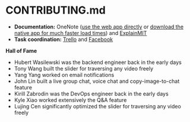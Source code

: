 # CONTRIBUTING.md
- **Documentation:** OneNote ([use the web app directly](https://1drv.ms/u/s!Aq-kqfQKPQB-hapzHNlOWvL7hVfH_Q?e=bQd1CQ) or [download the native app for much faster load times](https://www.onenote.com/download))
and [ExplainMIT](https://explain.mit.edu/vzAnPh3xFS1xCjt1aQo3/questions/)
- **Task coordination:** [Trello](https://trello.com/b/2VdWvqBJ/explainmit) and [Facebook](https://www.facebook.com/eltonlin1998)

**Hall of Fame**
- Hubert Wasilewski was the backend engineer back in the early days 
- Tony Wang built the slider for traversing any video freely 
- Yang Yang worked on email notifications
- John Lin built a live group chat, voice chat and copy-image-to-chat feature
- Kirill Zabrodin was the DevOps engineer back in the early days
- Kyle Xiao worked extensively the Q&A feature
- Lujing Cen significantly optimized the slider for traversing any video freely
